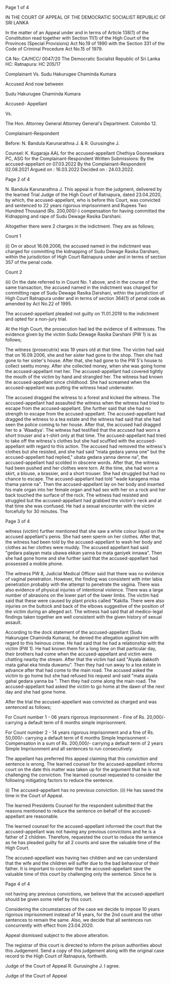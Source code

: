 Page 1 of 4

IN THE COURT OF APPEAL OF THE DEMOCRATIC SOCIALIST REPUBLIC OF SRI LANKA

In the matter of an Appeal under and in terms of Article 138(1) of the Constitution read together with Section 11(1) of the High Court of the Provinces (Special Provisions) Act No.19 of 1990 with the Section 331 of the Code of Criminal Procedure Act No.15 of 1979.

CA No: CA/HCC/ 0047/20 The Democratic Socialist Republic of Sri Lanka HC: Ratnapura: HC 205/17

Complainant Vs. Sudu Hakurugee Chaminda Kumara

Accused And now between

Sudu Hakurugee Chaminda Kumara

Accused- Appellant

Vs.

The Hon. Attorney General Attorney General's Department. Colombo 12.

Complainant-Respondent

Before: N. Bandula Karunarathna J. & R. Gurusinghe J.

Counsel: K. Kugaraja AAL for the accused-appellant Chethiya Goonesekara PC, ASG for the Complainant-Respondent Written Submissions: By the accused-appellant on 07.03.2022 By the Complainant-Respondent 02.08.2021 Argued on : 16.03.2022 Decided on : 24.03.2022.

Page 2 of 4

N. Bandula Karunarathna J. This appeal is from the judgment, delivered by the learned Trial Judge of the High Court of Ratnapura, dated 23.04.2020, by which, the accused-appellant, who is before this Court, was convicted and sentenced to 22 years rigorous imprisonment and Rupees Two Hundred Thousand (Rs. 200,000/-) compensation for having committed the Kidnapping and rape of Sudu Dewage Rasika Darshani.

Altogether there were 2 charges in the indictment. They are as follows;

Count 1

(i) On or about 16.09.2006, the accused named in the indictment was charged for committing the kidnapping of Sudu Dewage Rasika Darshani, within the jurisdiction of High Court Ratnapura under and in terms of section 357 of the penal code.

Count 2

(ii) On the date referred to in Count No. 1 above, and in the course of the same transaction, the accused named in the indictment was charged for committing rape of Sudu Dewage Rasika Darshani, within the jurisdiction of High Court Ratnapura under and in terms of section 364(1) of penal code as amended by Act No.22 of 1995.

The accused-appellant pleaded not guilty on 11.01.2019 to the indictment and opted for a non-jury trial.

At the High Court, the prosecution had led the evidence of 6 witnesses. The evidence given by the victim Sudu Dewage Rasika Darshani (PW 1) is as follows;

The witness (prosecutrix) was 19 years old at that time. The victim had said that on 16.09.2006, she and her sister had gone to the shop. Then she had gone to her sister's house. After that, she had gone to the PW 5's house to collect seettu money. After she collected money, when she was going home the accused-appellant met her. The accused-appellant had covered tightly the mouth of the victim by hand and strangled her. The witness had known the accused-appellant since childhood. She had screamed when the accused-appellant was putting the witness head underwater.

The accused dragged the witness to a forest and kicked the witness. The accused-appellant had assaulted the witness when the witness had tried to escape from the accused-appellant. She further said that she had no strength to escape from the accused-appellant. The accused-appellant had dragged the witness to a tea estate and the witness had said that she had seen the police coming to her house. After that, the accused had dragged her to a `Waadiya'. The witness had testified that the accused had worn a short trouser and a t-shirt only at that time. The accused-appellant had tried to take off the witness's clothes but she had scuffled with the accused-appellant with regard to this action. The accused had removed the witness's clothes but she resisted, and she had said "mata gedara yanna one" but the accused-appellant had replied," ubata gedara yanna denne na", the accused-appellant had scolded in obscene words. After that, the witness had been pushed and her clothes were torn. At the time, she had worn a skirt, a blouse, a brassier, and a short trouser. She had struggled but had no chance to escape. The accused-appellant had told "wade karagena misa thama yanne na". Then the accused-appellant lay on her body and inserted his male organ into her female organ and had sex with her on a rock and her back touched the surface of the rock. The witness had resisted and struggled but the accused-appellant had grabbed the victim's neck and at that time she was confused. He had a sexual encounter with the victim forcefully for 30 minutes. The

Page 3 of 4

witness (victim) further mentioned that she saw a white colour liquid on the accused appellant's penis. She had seen sperm on her clothes. After that, the witness had been told by the accused-appellant to wash her body and clothes as her clothes were muddy. The accused appellant had said "gedara palayan mata ubawa ekkan yanna ba mata ganiyek innawa". Then she had gone home and she further said that the accused-appellant had possessed a mobile phone.

The witness PW 8, Judicial Medical Officer said that there was no evidence of vaginal penetration. However, the finding was consistent with inter labia penetration probably with the attempt to penetrate the vagina. There was also evidence of physical injuries of intentional violence. There was a large number of abrasions on the lower part of the lower limbs. The victim had said that these were caused by plant pricks called "Kakilla. There were also injuries on the buttock and back of the elbows suggestive of the position of the victim during an alleged act. The witness had said that all medico-legal findings taken together are well consistent with the given history of sexual assault.

According to the dock statement of the accused-appellant (Sudu Hakurugee Chaminda Kumara), he denied the allegation against him with regard to this heinous crime. He had said that he had a relationship with the victim (PW 1). He had known them for a long time on that particular day, their brothers had come when the accused-appellant and victim were chatting nearby the stream. After that the victim had said "Aiyala dakkoth mata gahai eka hinda duwamu". Then they had run away to a tea estate in advance after that had come to the main road. The accused asked the victim to go home but she had refused his request and said "mata aiyala gahai gedara yanna ba ". Then they had come along the main road. The accused-appellant had asked the victim to go home at the dawn of the next day and she had gone home.

After the trial the accused-appellant was convicted as charged and was sentenced as follows;

For Count number 1 - 06 years rigorous imprisonment - Fine of Rs. 20,000/- carrying a default term of 6 months simple imprisonment.

For Count number 2 - 14 years rigorous imprisonment and a fine of Rs. 50,000/- carrying a default term of 6 months Simple Imprisonment - Compensation in a sum of Rs. 200,000/- carrying a default term of 2 years Simple Imprisonment and all sentences to run consecutively.

The appellant has preferred this appeal claiming that this conviction and sentence is wrong. The learned counsel for the accused-appellant informs court on the date this matter was taken up for the argument that he is not challenging the conviction. The learned counsel requested to consider the following mitigating factors to reduce the sentence.

(i) The accused-appellant has no previous conviction. (ii) He has saved the time in the Court of Appeal.

The learned Presidents Counsel for the respondent submitted that the reasons mentioned to reduce the sentence on behalf of the accused-appellant are reasonable.

The learned counsel for the accused-appellant informed the court that the accused-appellant was not having any previous convictions and he is a father of 2 children. Therefore, requested the court to reduce the sentence as he has pleaded guilty for all 2 counts and save the valuable time of the High Court.

The accused-appellant was having two children and we can understand that the wife and the children will suffer due to the bad behaviour of their father. It is important to consider that the accused-appellant save the valuable time of this court by challenging only the sentence. Since he is

Page 4 of 4

not having any previous convictions, we believe that the accused-appellant should be given some relief by this court.

Considering the circumstances of the case we decide to impose 10 years rigorous imprisonment instead of 14 years, for the 2nd count and the other sentences to remain the same. Also, we decide that all sentences run concurrently with effect from 23.04.2020.

Appeal dismissed subject to the above alteration.

The registrar of this court is directed to inform the prison authorities about this Judgement. Send a copy of this judgement along with the original case record to the High Court of Ratnapura, forthwith.

Judge of the Court of Appeal R. Gurusinghe J. I agree.

Judge of the Court of Appeal